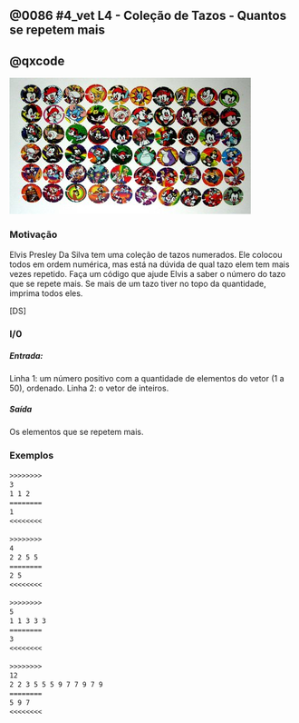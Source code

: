 ## @0086 #4_vet L4 - Coleção de Tazos - Quantos se repetem mais
## @qxcode

![](capa.jpg)

### Motivação

Elvis Presley Da Silva tem uma coleção de tazos numerados. Ele colocou todos em ordem numérica, mas está na dúvida de qual tazo elem tem mais vezes repetido. Faça um código que ajude Elvis a saber o número do tazo que se repete mais. Se mais de um tazo tiver no topo da quantidade, imprima todos eles.

\[DS\]

### I/0

##### Entrada:

Linha 1: um número positivo com a quantidade de elementos do vetor (1 a 50), ordenado.
Linha 2: o vetor de inteiros.

##### Saída

Os elementos que se repetem mais.

### Exemplos

```
>>>>>>>>
3
1 1 2
========
1
<<<<<<<<

>>>>>>>>
4
2 2 5 5
========
2 5
<<<<<<<<

>>>>>>>>
5
1 1 3 3 3
========
3
<<<<<<<<

>>>>>>>>
12
2 2 3 5 5 5 9 7 7 9 7 9
========
5 9 7
<<<<<<<<
```

<!---
>>>>>>>> 01
6
2 2 2 4 4 4
========
2 4
<<<<<<<<

>>>>>>>> 02
7
1 3 5 5 7 9 9
========
5 9
<<<<<<<<

>>>>>>>> 03
6
1 1 4 4 7 9
========
1 4
<<<<<<<<

>>>>>>>> 04
5
1 2 2 3 3
========
2 3
<<<<<<<<

>>>>>>>> 05
11
1 2 2 3 3 4 4 4 5 5 5
========
4 5
<<<<<<<<
--->